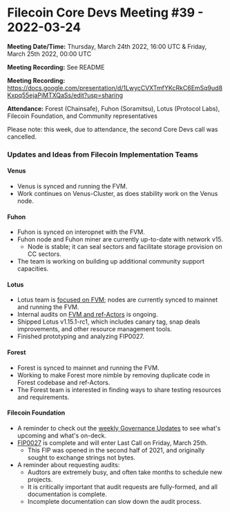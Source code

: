 # Filecoin Core Devs Meeting #39 - 2022-03-24

**Meeting Date/Time:** Thursday, March 24th 2022, 16:00 UTC & Friday, March 25th 2022, 00:00 UTC

**Meeting Recording:** See README

**Meeting Recording:** https://docs.google.com/presentation/d/1LwycCVXTmfYKcRkC6EmSq9ud8Kxpq55ejaPjMTXQaSs/edit?usp=sharing

**Attendance:** Forest (Chainsafe), Fuhon (Soramitsu), Lotus (Protocol Labs), Filecoin Foundation, and Community representatives

Please note: this week, due to attendance, the second Core Devs call was cancelled.  

### Updates and Ideas from Filecoin Implementation Teams

#### Venus
* Venus is synced and running the FVM. 
* Work continues on Venus-Cluster, as does stability work on the Venus node. 
#### Fuhon 
* Fuhon is synced on interopnet with the FVM.
* Fuhon node and Fuhon miner are currently up-to-date with network v15. 
  * Node is stable; it can seal sectors and facilitate storage provision on CC sectors. 
* The team is working on building up additional community support capacities. 
#### Lotus 
* Lotus team is [focused on FVM](https://github.com/orgs/filecoin-project/projects/39); nodes are currently synced to mainnet and running the FVM. 
* Internal audits on [FVM and ref-Actors](https://github.com/filecoin-project/builtin-actors/issues?q=is%3Aissue+is%3Aopen+label%3Aarea%2Ftest) is ongoing. 
* Shipped Lotus v1.15.1-rc1, which includes canary tag, snap deals improvements, and other resource management tools.
* Finished prototyping and analyzing FIP0027. 
#### Forest 
* Forest is synced to mainnet and running the FVM. 
* Working to make Forest more nimble by removing duplicate code in Forest codebase and ref-Actors.
* The Forest team is interested in finding ways to share testing resources and requirements. 
#### Filecoin Foundation 
* A reminder to check out the [weekly Governance Updates](https://github.com/filecoin-project/FIPs/discussions/327) to see what's upcoming and what's on-deck.
* [FIP0027](https://github.com/filecoin-project/FIPs/blob/master/FIPS/fip-0027.md) is complete and will enter Last Call on Friday, March 25th. 
  * This FIP was opened in the second half of 2021, and originally sought to exchange strings not bytes. 
* A reminder about requesting audits: 
  * Audtors are extremely busy, and often take months to schedule new projects. 
  * It is critically important that audit requests are fully-formed, and all documentation is complete. 
  * Incomplete documentation can slow down the audit process. 

